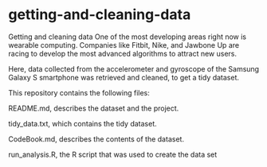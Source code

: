 # getting-and-cleaning-data
Getting and cleaning data
One of the most developing areas right now is wearable computing. Companies like Fitbit, Nike, and Jawbone Up are racing to develop the most advanced algorithms to attract new users.

Here, data collected from the accelerometer and gyroscope of the Samsung Galaxy S smartphone was retrieved and cleaned, to get a tidy dataset.

This repository contains the following files:

README.md, describes the dataset and the project.

tidy_data.txt, which contains the tidy dataset.

CodeBook.md, describes the contents of the dataset.

run_analysis.R, the R script that was used to create the data set
